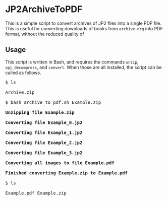 
# JP2ArchiveToPDF

This is a simple script to convert archives of JP2 files into a single PDF
file. This is useful for converting downloads of books from `archive.org` into
PDF format, without the reduced quality of 

## Usage

This script is written in Bash, and requires the commands `unzip`,
`opj_decompress`, and `convert`. When those are all installed, the script can
be called as follows.

<pre>
$ ls<br>
Archive.zip<br>
$ bash archive_to_pdf.sh Example.zip<br>
<b>Unzipping file Example.zip</b><br>
<b>Converting file Example_0.jp2</b><br>
<b>Converting file Example_1.jp2</b><br>
<b>Converting file Example_2.jp2</b><br>
<b>Converting file Example_3.jp2</b><br>
<b>Converting all images to file Example.pdf</b><br>
<b>Finished converting Example.zip to Example.pdf</b><br>
$ ls<br>
Example.pdf Example.zip<br>
</pre>

